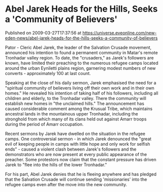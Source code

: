 # Abel Jarek Heads for the Hills, Seeks a 'Community of Believers'
Published on 2009-03-27T17:37:56 at https://universe.eveonline.com/new-eden-news/abel-jarek-heads-for-the-hills-seeks-a-community-of-believers

Pator - Cleric Abel Jarek, the leader of the Salvation Crusade movement, announced his intention to found a permanent community in Matar's remote Tronhadar valley region. To date, the "crusaders," as Jarek's followers are known, have limited their preaching to the numerous refugee camps located around the urban Eyniletti plains region, garnering modest numbers of new converts - approximately 100 at last count.

Speaking at the close of his daily sermon, Jarek emphasised the need for a "spiritual community of believers living off their own work and in their own homes." He revealed his intention of taking half of his followers, including all children and elderly, to the Tronhadar valley. There the community will establish new homes in "the unclaimed hills." The announcement has caused considerable comment among the Krusual Tribe, which maintains ancestral lands in the mountainous upper Tronhadar, including the stronghold from which many of its clans held out against Amarr troops during the period of Amarr occupation.

Recent sermons by Jarek have dwelled on the situation in the refugee camps. One controversial sermon - in which Jarek denounced the "great evil of keeping people in camps with little hope and only work for selfish ends" - caused a violent clash between Jarek's followers and the demonstrators who are now present at every public appearance of the preacher. Some protestors now claim that the constant pressure has driven Jarek to "flee into the hills of the lower Tronhadar."

For his part, Abel Jarek denies that he is fleeing anywhere and has pledged that the Salvation Crusade will continue sending 'missionaries' into the refugee camps even after the move into the new community.
